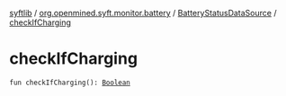 [syftlib](../../index.md) / [org.openmined.syft.monitor.battery](../index.md) / [BatteryStatusDataSource](index.md) / [checkIfCharging](./check-if-charging.md)

# checkIfCharging

`fun checkIfCharging(): `[`Boolean`](https://kotlinlang.org/api/latest/jvm/stdlib/kotlin/-boolean/index.html)